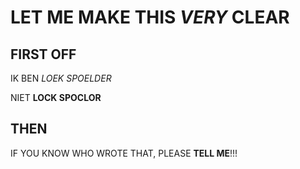 # LET ME MAKE THIS *VERY* CLEAR

## FIRST OFF

IK BEN *LOEK SPOELDER*

NIET **LOCK SPOCLOR**

## THEN

IF YOU KNOW WHO WROTE THAT, PLEASE **TELL ME**!!!

<!--
**LoekSpoelder/LoekSpoelder** is a ✨ _special_ ✨ repository because its `README.md` (this file) appears on your GitHub profile.

Here are some ideas to get you started:

- 🔭 I’m currently working on ...
- 🌱 I’m currently learning ...
- 👯 I’m looking to collaborate on ...
- 🤔 I’m looking for help with ...
- 💬 Ask me about ...
- 📫 How to reach me: ...
- 😄 Pronouns: ...
- ⚡ Fun fact: ...
-->
